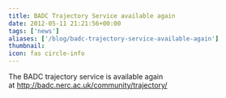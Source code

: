 ```yaml
---
title: BADC Trajectory Service available again
date: 2012-05-11 21:21:56+00:00
tags: ['news']
aliases: ['/blog/badc-trajectory-service-available-again']
thumbnail: 
icon: fas circle-info
---
```

The BADC trajectory service is available again at <http://badc.nerc.ac.uk/community/trajectory/>

